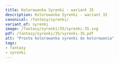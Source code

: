 ```yaml
---
title: Kolorowanka Syrenki - wariant 35
description: Kolorowanka Syrenki - wariant 35
canonical: /fantasy/syrenki/
variant_of: syrenki
image: /fantasy/syrenki/35/syrenki-35.svg
pdf: /fantasy/syrenki/35/syrenki-35.pdf
alt: "Prosta kolorowanka syrenki do kolorowania"
tags:
- fantasy
- syrenki
---
```


